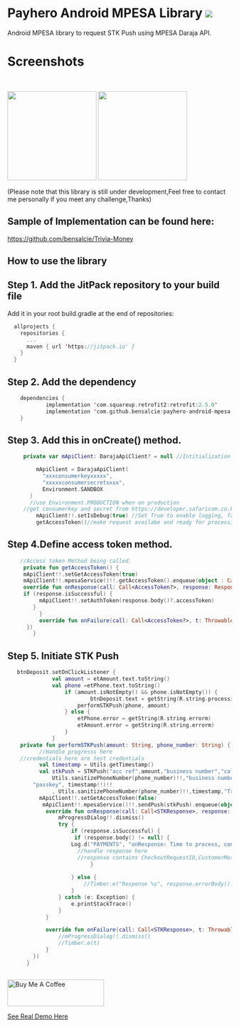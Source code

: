 # Payhero Android MPESA Library [![](https://jitpack.io/v/bensalcie/payhero-android-mpesa.svg)](https://jitpack.io/#bensalcie/payhero-android-mpesa)
  Android MPESA library to request STK Push using MPESA Daraja API.
# Screenshots
  <p float="center">
  <img src="https://github.com/bensalcie/payhero-android-mpesa/blob/main/screen.jpg" width="200" /> 
  <img src="https://github.com/bensalcie/payhero-android-mpesa/blob/main/screentwo.jpg" width="200" />
  </p>
(Please note that this library is still under development,Feel free to contact me personally if 
you meet any challenge,Thanks)

## Sample of Implementation can be found here:
https://github.com/bensalcie/Trivia-Money

## How to use the library

## Step 1. Add the JitPack repository to your build file
  Add it in your root build.gradle at the end of repositories:
  ```kotlin
    allprojects {
      repositories {
        ...
        maven { url 'https://jitpack.io' }
      }
    }
   ```
##  Step 2. Add the dependency
```kotlin
    dependencies {
            implementation 'com.squareup.retrofit2:retrofit:2.5.0'
            implementation 'com.github.bensalcie:payhero-android-mpesa:0.1.6'
    }
  ```
 ## Step 3. Add this in onCreate() method.
 ```kotlin
      private var mApiClient: DarajaApiClient? = null //Intitialization before on create

          mApiClient = DarajaApiClient(
            "xxxconsumerkeyxxxxx",
            "xxxxxconsumersecretxxxx",
            Environment.SANDBOX
        )
        //use Environment.PRODUCTION when on production
      //get consumerkey and secret from https://developer.safaricom.co.ke/user/me/apps
          mApiClient!!.setIsDebug(true) //Set True to enable logging, false to disable.
          getAccessToken()//make request availabe and ready for processing.
 ```
## Step 4.Define access token method.
```kotlin
    //Access token Method being called.
     private fun getAccessToken() {
     mApiClient!!.setGetAccessToken(true)
     mApiClient!!.mpesaService()!!.getAccessToken().enqueue(object : Callback<AccessToken> {
     override fun onResponse(call: Call<AccessToken?>, response: Response<AccessToken>) {
     if (response.isSuccessful) {
          mApiClient!!.setAuthToken(response.body()?.accessToken)
        }
          }
          override fun onFailure(call: Call<AccessToken?>, t: Throwable) {}
      })
        }
  ```
##  Step 5. Initiate STK Push
```kotlin
   btnDeposit.setOnClickListener {
              val amount = etAmount.text.toString()
              val phone =etPhone.text.toString()
                  if (amount.isNotEmpty() && phone.isNotEmpty()) {
                          btnDeposit.text = getString(R.string.processing)
                      performSTKPush(phone, amount)
                  } else {
                      etPhone.error = getString(R.string.errorm)
                      etAmount.error = getString(R.string.errorm)
                  }
              }
    private fun performSTKPush(amount: String, phone_number: String) {
          //Handle progresss here
    //credentials here are test credentials
          val timestamp = Utils.getTimestamp()
          val stkPush = STKPush("acc ref",amount,"business number","callback url",
              Utils.sanitizePhoneNumber(phone_number)!!,"business number",Utils.getPassword("business number", 
        "passkey", timestamp!!)!!
              , Utils.sanitizePhoneNumber(phone_number)!!,timestamp,"Trans. desc",Environment.TransactionType.CustomerPayBillOnline)
          mApiClient!!.setGetAccessToken(false)
           mApiClient!!.mpesaService()!!.sendPush(stkPush).enqueue(object : Callback<STKResponse> {
            override fun onResponse(call: Call<STKResponse>, response: Response<STKResponse>) {
                mProgressDialog!!.dismiss()
                try {
                    if (response.isSuccessful) {
                     if (response.body() != null) {
                    Log.d("PAYMENTS", "onResponse: Time to process, confirm etc : "+response.body().component1());
                      //handle response here
                      //response contains CheckoutRequestID,CustomerMessage,MerchantRequestID,ResponseCode,ResponseDescription
                          }
                   
                    } else {
                        //Timber.e("Response %s", response.errorBody()!!.string())
                    }
                } catch (e: Exception) {
                    e.printStackTrace()
                }
            }

            override fun onFailure(call: Call<STKResponse>, t: Throwable) {
                //mProgressDialog!!.dismiss()
                //Timber.e(t)
            }
        })
      }
      
   ```
<a href="https://www.buymeacoffee.com/bensalcie" target="_blank"><img src="https://cdn.buymeacoffee.com/buttons/v2/default-blue.png" alt="Buy Me A Coffee" style="height: 60px !important;width: 217px !important;" ></a>


[See Real Demo Here](https://github.com/bensalcie/Express-Pay-PayheroMpesa-Example)






